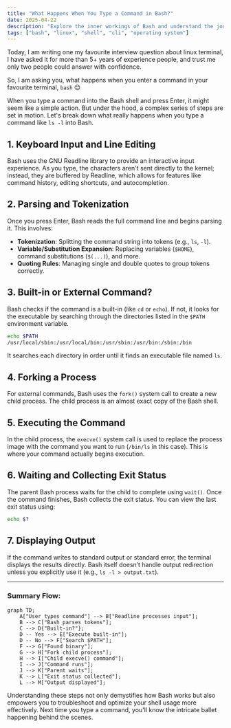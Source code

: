 ```yaml
---
title: "What Happens When You Type a Command in Bash?"
date: 2025-04-22
description: "Explore the inner workings of Bash and understand the journey a command takes from your keyboard to execution."
tags: ["bash", "linux", "shell", "cli", "operating system"]
---
```

Today, I am writing one my favourite interview question about linux terminal, I have asked it for more than 5+ years of experience people, and trust me only two people could answer with confidence.

So, I am asking you, what happens when you enter a command in your favourite terminal, `bash` 😊


When you type a command into the Bash shell and press Enter, it might seem like a simple action. But under the hood, a complex series of steps are set in motion. Let's break down what really happens when you type a command like `ls -l` into Bash.

## 1. **Keyboard Input and Line Editing**

Bash uses the GNU Readline library to provide an interactive input experience. As you type, the characters aren't sent directly to the kernel; instead, they are buffered by Readline, which allows for features like command history, editing shortcuts, and autocompletion.

## 2. **Parsing and Tokenization**

Once you press Enter, Bash reads the full command line and begins parsing it. This involves:
- **Tokenization**: Splitting the command string into tokens (e.g., `ls`, `-l`).
- **Variable/Substitution Expansion**: Replacing variables (`$HOME`), command substitutions (`$(...)`), and more.
- **Quoting Rules**: Managing single and double quotes to group tokens correctly.

## 3. **Built-in or External Command?**

Bash checks if the command is a built-in (like `cd` or `echo`). If not, it looks for the executable by searching through the directories listed in the `$PATH` environment variable.

```bash
echo $PATH
/usr/local/sbin:/usr/local/bin:/usr/sbin:/usr/bin:/sbin:/bin
```

It searches each directory in order until it finds an executable file named `ls`.

## 4. **Forking a Process**

For external commands, Bash uses the `fork()` system call to create a new child process. The child process is an almost exact copy of the Bash shell.

## 5. **Executing the Command**

In the child process, the `execve()` system call is used to replace the process image with the command you want to run (`/bin/ls` in this case). This is where your command actually begins execution.

## 6. **Waiting and Collecting Exit Status**

The parent Bash process waits for the child to complete using `wait()`. Once the command finishes, Bash collects the exit status. You can view the last exit status using:

```bash
echo $?
```

## 7. **Displaying Output**

If the command writes to standard output or standard error, the terminal displays the results directly. Bash itself doesn’t handle output redirection unless you explicitly use it (e.g., `ls -l > output.txt`).

---

### Summary Flow:

```mermaid
graph TD;
    A["User types command"] --> B["Readline processes input"];
    B --> C["Bash parses tokens"];
    C --> D{"Built-in?"};
    D -- Yes --> E["Execute built-in"];
    D -- No --> F["Search $PATH"];
    F --> G["Found binary"];
    G --> H["Fork child process"];
    H --> I["Child execve() command"];
    I --> J["Command runs"];
    J --> K["Parent waits"];
    K --> L["Exit status collected"];
    L --> M["Output displayed"];
```

Understanding these steps not only demystifies how Bash works but also empowers you to troubleshoot and optimize your shell usage more effectively. Next time you type a command, you'll know the intricate ballet happening behind the scenes.
